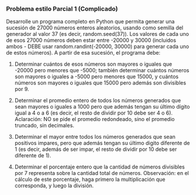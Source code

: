 ### Problema estilo Parcial 1 (Complicado)

Desarrolle un programa completo en Python que permita generar una sucesión de 27000 números enteros aleatorios, usando 
como semilla del generador al valor 37 (es decir, random.seed(37)). Los valores de cada uno de esos 27000 números deben 
estar entre -20000 y 30000 (incluidos ambos - DEBE usar random.randint(-20000, 30000) para generar cada uno de estos 
números). A partir de esa sucesión, el programa debe:

1. Determinar cuántos de esos números son mayores o iguales que -20000 pero menores que -5000; también
determinar cuántos números son mayores o iguales a -5000 pero menores que 15000, y cuántos números
son mayores o iguales que 15000 pero además son divisibles por 9.

2. Determinar el promedio entero de todos los números generados que sean mayores o iguales a 1000 pero
que además tengan su último dígito igual a 4 o a 6 (es decir, el resto de dividir por 10 debe ser 4 o 6).
Aclaración: NO se pide el promedio redondeado, sino el promedio truncado, sin decimales.

3. Determinar el mayor entre todos los números generados que sean positivos impares, pero que además
tengan su último digito diferente de 1 (es decir, además de ser impar, el resto de dividir por 10 debe ser
diferente de 1).

4. Determinar el porcentaje entero que la cantidad de números divisibles por 7 representa sobre la cantidad
total de números. Observación: en el cálculo de este porcentaje, haga primero la multiplicación que
corresponda, y luego la división.